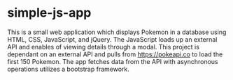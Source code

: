 # simple-js-app

This is a small web application which displays Pokemon in a database using HTML, CSS, JavaScript, and jQuery. The JavaScript loads up an external API and enables of viewing details through a modal. This project is dependant on an external API and pulls from https://pokeapi.co to load the first 150 Pokemon. The app fetches data from the API with asynchronous operations utilizes a bootstrap framework.
